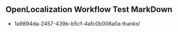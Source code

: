 ## OpenLocalization Workflow Test MarkDown
* 1a9894da-2457-439b-b5cf-4afc0b008a0a thanks!

<!--HONumber=Jul16_HO2-->


